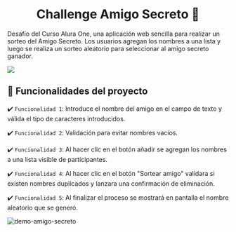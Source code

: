 <h1 align="center"> Challenge Amigo Secreto 🎁 </h1>

<p>Desafío del Curso Alura One, una aplicación web sencilla para realizar un sorteo del Amigo Secreto. Los usuarios agregan los nombres a una lista y luego se realiza un sorteo aleatorio para seleccionar al amigo secreto ganador.</p>

<p align="left">
   <img src="https://img.shields.io/badge/STATUS-EN%20DESAROLLO-green">
</p>

## :hammer: Funcionalidades del proyecto

✔️ `Funcionalidad 1`: Introduce el nombre del amigo en el campo de texto y válida el tipo de caracteres introducidos.

✔️ `Funcionalidad 2`: Validación para evitar nombres vacíos.

✔️ `Funcionalidad 3`: Al hacer clic en el botón añadir se agregan los nombres a una lista visible de participantes.

✔️ `Funcionalidad 4`: Al hacer clic en el botón "Sortear amigo" validara si existen nombres duplicados y lanzara una confirmación de eliminación.

✔️ `Funcionalidad 5`: Al finalizar el proceso se mostrará en pantalla el nombre aleatorio que se generó.

![demo-amigo-secreto](https://github.com/user-attachments/assets/28779075-502e-4748-825d-0051fbd15d72)
